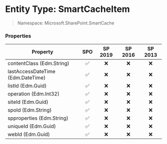 # Entity Type: SmartCacheItem

> Namespace: Microsoft.SharePoint.SmartCache

### Properties

Property | SPO | SP 2019 | SP 2016 | SP 2013
----------|:---:|:-------:|:-------:|:-------:
contentClass (Edm.String) | ✅ | ❌ | ❌ | ❌
lastAccessDateTime (Edm.DateTime) | ✅ | ❌ | ❌ | ❌
listId (Edm.Guid) | ✅ | ❌ | ❌ | ❌
operation (Edm.Int32) | ✅ | ❌ | ❌ | ❌
siteId (Edm.Guid) | ✅ | ❌ | ❌ | ❌
spoId (Edm.String) | ✅ | ❌ | ❌ | ❌
spproperties (Edm.String) | ✅ | ❌ | ❌ | ❌
uniqueId (Edm.Guid) | ✅ | ❌ | ❌ | ❌
webId (Edm.Guid) | ✅ | ❌ | ❌ | ❌